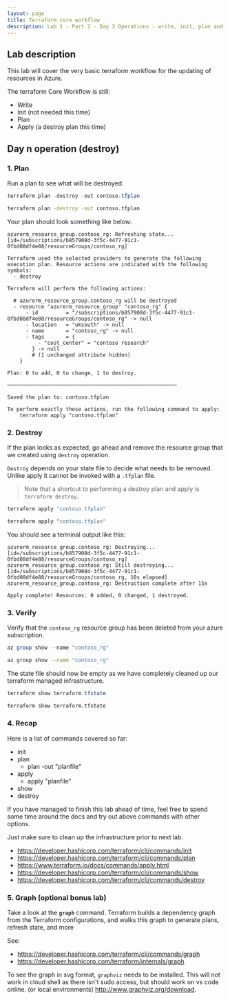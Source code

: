 ```yaml
---
layout: page
title: Terraform core workflow
description: Lab 1 - Part 2 - Day 2 Operations - write, init, plan and apply
---
```


## Lab description

This lab will cover the very basic terraform workflow for the updating of resources in Azure.

The terraform Core Workflow is still:

* Write
* Init (not needed this time)
* Plan
* Apply (a destroy plan this time)

## Day n operation (destroy)

### 1. Plan

Run a plan to see what will be destroyed.

```powershell
terraform plan -destroy -out contoso.tfplan
```

```bash
terraform plan -destroy -out contoso.tfplan
```

Your plan should look something like below:

```text
azurerm_resource_group.contoso_rg: Refreshing state... [id=/subscriptions/b857908d-3f5c-4477-91c1-0fbd08df4e88/resourceGroups/contoso_rg]

Terraform used the selected providers to generate the following execution plan. Resource actions are indicated with the following symbols:
  - destroy

Terraform will perform the following actions:

  # azurerm_resource_group.contoso_rg will be destroyed
  - resource "azurerm_resource_group" "contoso_rg" {
      - id         = "/subscriptions/b857908d-3f5c-4477-91c1-0fbd08df4e88/resourceGroups/contoso_rg" -> null
      - location   = "uksouth" -> null
      - name       = "contoso_rg" -> null
      - tags       = {
          - "cost_center" = "contoso research"
        } -> null
        # (1 unchanged attribute hidden)
    }

Plan: 0 to add, 0 to change, 1 to destroy.

───────────────────────────────────────────────────────

Saved the plan to: contoso.tfplan

To perform exactly these actions, run the following command to apply:
    terraform apply "contoso.tfplan"
```

### 2. Destroy

If the plan looks as expected, go ahead and remove the resource group that we created using `destroy` operation.

`Destroy` depends on your state file to decide what needs to be removed. Unlike apply it cannot be invoked with a `.tfplan` file.

> Note that a shortcut to performing a destroy plan and apply is `terraform destroy`.

```powershell
terraform apply "contoso.tfplan"
```

```bash
terraform apply "contoso.tfplan"
```

You should see a terminal output like this:

```text
azurerm_resource_group.contoso_rg: Destroying... [id=/subscriptions/b857908d-3f5c-4477-91c1-0fbd08df4e88/resourceGroups/contoso_rg]
azurerm_resource_group.contoso_rg: Still destroying... [id=/subscriptions/b857908d-3f5c-4477-91c1-0fbd08df4e88/resourceGroups/contoso_rg, 10s elapsed]
azurerm_resource_group.contoso_rg: Destruction complete after 15s

Apply complete! Resources: 0 added, 0 changed, 1 destroyed.
```

### 3. Verify

Verify that the `contoso_rg` resource group has been deleted from your azure subscription.

```powershell
az group show --name "contoso_rg"
```

```bash
az group show --name "contoso_rg"
```

The state file should now be empty as we have completely cleaned up our terraform managed infrastructure.

```powershell
terraform show terraform.tfstate
```

```bash
terraform show terraform.tfstate
```

### 4. Recap

Here is a list of commands covered so far:

* init
* plan
  * plan -out "planfile"
* apply
  * apply "planfile"
* show
* destroy

If you have managed to finish this lab ahead of time, feel free to spend some time around the docs and try out above commands with other options.

Just make sure to clean up the infrastructure prior to next lab.

* <https://developer.hashicorp.com/terraform/cli/commands/init>
* <https://developer.hashicorp.com/terraform/cli/commands/plan>
* <https://www.terraform.io/docs/commands/apply.html>
* <https://developer.hashicorp.com/terraform/cli/commands/show>
* <https://developer.hashicorp.com/terraform/cli/commands/destroy>

### 5. Graph (optional bonus lab)

Take a look at the **`graph`** command. Terraform builds a dependency graph from the Terraform configurations, and walks this graph to generate plans, refresh state, and more

See:

* <https://developer.hashicorp.com/terraform/cli/commands/graph>
* <https://developer.hashicorp.com/terraform/internals/graph>

To see the graph in svg format, `graphviz` needs to be installed. This will not work in cloud shell as there isn't sudo access, but should work on vs code online. (or local environments) <http://www.graphviz.org/download>.
